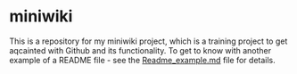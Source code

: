 # miniwiki
This is a repository for my miniwiki project, which is a training project to get aqcainted with Github and its functionality.
To get to know with another example of a README file - see the [Readme_example.md](readme_example.md) file for details.
